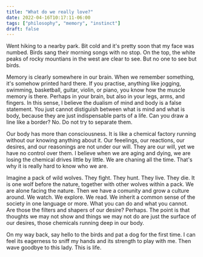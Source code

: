 ```yaml
---
title: "What do we really love?"
date: 2022-04-16T10:17:11-06:00
tags: ["philosophy", "memory", "instinct"]
draft: false
---
```


Went hiking to a nearby park. Bit cold and it's pretty soon that my face was numbed. Birds sang their morning songs with no stop. On the top, the white peaks of rocky mountians in the west are clear to see. But no one to see but birds. 

Memory is clearly somewhere in our brain. When we remember something, it's somehow printed hard there. If you practise, anything like jogging, swimming, basketball, guitar, violin, or piano, you know how the muscle memory is there. Perhaps in your brain, but also in your legs, arms, and fingers. In this sense, I believe the dualism of mind and body is a false statement. You just cannot distiguish between what is mind and what is body, because they are just indispensable parts of a life. Can you draw a line like a border? No. Do not try to separate them.

Our body has more than consciousness. It is like a chemical factory running without our knowing anything about it. Our feeelings, our reactions, our desires, and our reasonings are not under our will. They are our will, yet we have no control over them. I believe when we are aging and dying, we are losing the chemical drives little by little. We are chaning all the time. That's why it is really hard to know who we are.

Imagine a pack of wild wolves. They fight. They hunt. They live. They die. It is one wolf before the nature, together with other wolves within a pack. We are alone facing the nature. Then we have a comunity and grow a culture around. We watch. We explore. We read. We inherit a common sense of the society in one language or more. What you can do and what you cannot. Are those the filters and shapers of our desire? Perhaps. The point is that thoughts we may not show and things we may not do are just the surface of our desires, those chemicals running deep in our body.

On my way back, say hello to the birds and pat a dog for the first time. I can feel its eagerness to sniff my hands and its strength to play with me. Then wave goodbye to this lady. This is life.

